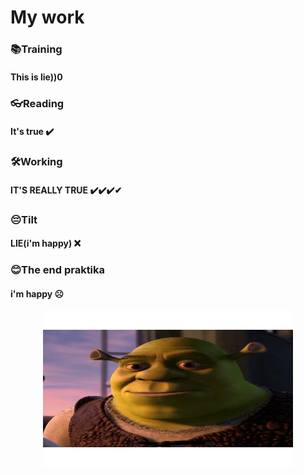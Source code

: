 #                                             My work
### __📚Training__
#### This is lie))0
### __👓Reading__
#### It's true ✔️ 
### __🛠️Working__
#### IT'S REALLY TRUE ✔️✔️✔️✔
### __😔Tilt__
#### LIE(i'm happy) ❌
### __😊The end praktika__
#### i'm happy ☹
<p align="center">
<p align="center">
  <img width="400" height="250" src="https://github.com/mills3123/thisminework/blob/newBranchNewMills/shrek.webp">
</p>
